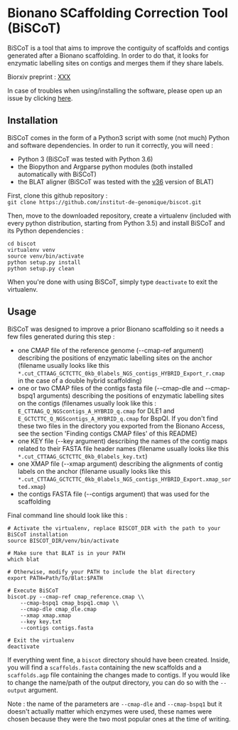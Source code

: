 # Bionano SCaffolding Correction Tool (BiSCoT)
BiSCoT is a tool that aims to improve the contiguity of scaffolds and contigs generated after a Bionano scaffolding. In order to do that, it looks for enzymatic labelling sites on contigs and merges them if they share labels.

Biorxiv preprint : [XXX](https://www.biorxiv.org/ "BiSCoT Biorxiv preprint")

In case of troubles when using/installing the software, please open up an issue by clicking [here](https://github.com/institut-de-genomique/biscot/issues/new "Github issue page").

## Installation

BiSCoT comes in the form of a Python3 script with some (not much) Python and software dependencies. In order to run it correctly, you will need :
- Python 3 (BiSCoT was tested with Python 3.6)
- the Biopython and Argparse python modules (both installed automatically with BiSCoT)
- the BLAT aligner (BiSCoT was tested with the [v36](https://hgwdev.gi.ucsc.edu/~kent/src/blatSrc36.zip "BLAT v36") version of BLAT)

First, clone this github repository :<br>
`git clone https://github.com/institut-de-genomique/biscot.git`<br>

Then, move to the downloaded repository, create a virtualenv (included with every python distribution, starting from Python 3.5) and install BiSCoT and its Python dependencies :<br>
```
cd biscot
virtualenv venv
source venv/bin/activate
python setup.py install
python setup.py clean
```
When you're done with using BiSCoT, simply type `deactivate` to exit the virtualenv.

## Usage

BiSCoT was designed to improve a prior Bionano scaffolding so it needs a few files generated during this step :
- one CMAP file of the reference genome (--cmap-ref argument) describing the positions of enzymatic labelling sites on the anchor (filename usually looks like this `*.cut_CTTAAG_GCTCTTC_0kb_0labels_NGS_contigs_HYBRID_Export_r.cmap` in the case of a double hybrid scaffolding)
- one or two CMAP files of the contigs fasta file (--cmap-dle and --cmap-bspq1 arguments) describing the positions of enzymatic labelling sites on the contigs (filenames usually look like this : `E_CTTAAG_Q_NGScontigs_A_HYBRID_q.cmap` for DLE1 and `E_GCTCTTC_Q_NGScontigs_A_HYBRID_q.cmap` for BspQI. If you don't find these two files in the directory you exported from the Bionano Access, see the section 'Finding contigs CMAP files' of this README)
- one KEY file (--key argument) describing the names of the contig maps related to their FASTA file header names (filename usually looks like this `*.cut_CTTAAG_GCTCTTC_0kb_0labels_key.txt`)
- one XMAP file (--xmap argument) describing the alignments of contig labels on the anchor (filename usually looks like this `*.cut_CTTAAG_GCTCTTC_0kb_0labels_NGS_contigs_HYBRID_Export.xmap_sorted.xmap`)
- the contigs FASTA file (--contigs argument) that was used for the scaffolding

Final command line should look like this :
```
# Activate the virtualenv, replace BISCOT_DIR with the path to your BiSCoT installation
source BISCOT_DIR/venv/bin/activate

# Make sure that BLAT is in your PATH
which blat

# Otherwise, modify your PATH to include the blat directory
export PATH=Path/To/Blat:$PATH

# Execute BiSCoT
biscot.py --cmap-ref cmap_reference.cmap \\
    --cmap-bspq1 cmap_bspq1.cmap \\
    --cmap-dle cmap_dle.cmap
    --xmap xmap.xmap
    --key key.txt
    --contigs contigs.fasta
    
# Exit the virtualenv
deactivate
```

If everything went fine, a `biscot` directory should have been created. Inside, you will find a `scaffolds.fasta` containing the new scaffolds and a `scaffolds.agp` file containing the changes made to contigs. If you would like to change the name/path of the output directory, you can do so with the `--output` argument.

Note : the name of the parameters are `--cmap-dle` and `--cmap-bspq1` but it doesn't actually matter which enzymes were used, these names were chosen because they were the two most popular ones at the time of writing.
    
